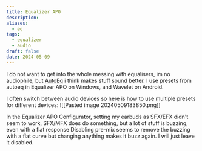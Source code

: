 ```yaml
---
title: Equalizer APO
description: 
aliases:
  - eq
tags:
  - equalizer
  - audio
draft: false
date: 2024-05-09
---
```

I do not want to get into the whole messing with equalisers, im no audiophile, but [AutoEq](https://autoeq.app/) i think makes stuff sound better. 
I use presets from autoeq in Equalizer APO on Windows, and Wavelet on Android.

I often switch between audio devices so here is how to use multiple presets for different devices:
![[Pasted image 20240509183850.png]]

In the Equalizer APO Configurator, setting my earbuds as SFX/EFX didn't seem to work, SFX/MFX does do something, but a lot of stuff is buzzing, even with a flat response 
Disabling pre-mix seems to remove the buzzing with a flat curve but changing anything makes it buzz again. I will just leave it disabled.


